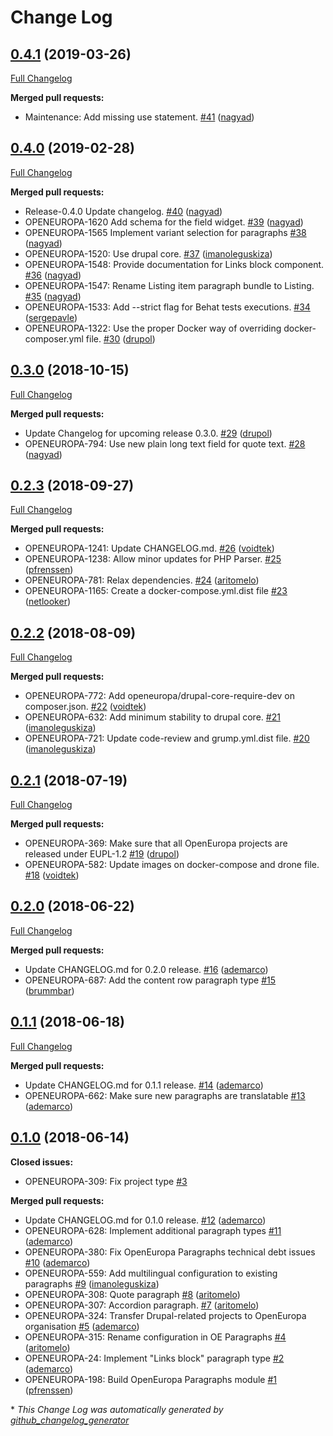 # Change Log

## [0.4.1](https://github.com/openeuropa/oe_paragraphs/tree/0.4.1) (2019-03-26)
[Full Changelog](https://github.com/openeuropa/oe_paragraphs/compare/0.4.0...0.4.1)

**Merged pull requests:**

- Maintenance: Add missing use statement. [\#41](https://github.com/openeuropa/oe_paragraphs/pull/41) ([nagyad](https://github.com/nagyad))

## [0.4.0](https://github.com/openeuropa/oe_paragraphs/tree/0.4.0) (2019-02-28)
[Full Changelog](https://github.com/openeuropa/oe_paragraphs/compare/0.3.0...0.4.0)

**Merged pull requests:**

- Release-0.4.0 Update changelog. [\#40](https://github.com/openeuropa/oe_paragraphs/pull/40) ([nagyad](https://github.com/nagyad))
- OPENEUROPA-1620 Add schema for the field widget. [\#39](https://github.com/openeuropa/oe_paragraphs/pull/39) ([nagyad](https://github.com/nagyad))
- OPENEUROPA-1565 Implement variant selection for paragraphs [\#38](https://github.com/openeuropa/oe_paragraphs/pull/38) ([nagyad](https://github.com/nagyad))
- OPENEUROPA-1520: Use drupal core. [\#37](https://github.com/openeuropa/oe_paragraphs/pull/37) ([imanoleguskiza](https://github.com/imanoleguskiza))
- OPENEUROPA-1548: Provide documentation for Links block component. [\#36](https://github.com/openeuropa/oe_paragraphs/pull/36) ([nagyad](https://github.com/nagyad))
- OPENEUROPA-1547: Rename Listing item paragraph bundle to Listing. [\#35](https://github.com/openeuropa/oe_paragraphs/pull/35) ([nagyad](https://github.com/nagyad))
- OPENEUROPA-1533: Add --strict flag for Behat tests executions. [\#34](https://github.com/openeuropa/oe_paragraphs/pull/34) ([sergepavle](https://github.com/sergepavle))
- OPENEUROPA-1322: Use the proper Docker way of overriding docker-composer.yml file. [\#30](https://github.com/openeuropa/oe_paragraphs/pull/30) ([drupol](https://github.com/drupol))

## [0.3.0](https://github.com/openeuropa/oe_paragraphs/tree/0.3.0) (2018-10-15)
[Full Changelog](https://github.com/openeuropa/oe_paragraphs/compare/0.2.3...0.3.0)

**Merged pull requests:**

- Update Changelog for upcoming release 0.3.0. [\#29](https://github.com/openeuropa/oe_paragraphs/pull/29) ([drupol](https://github.com/drupol))
- OPENEUROPA-794: Use new plain long text field for quote text. [\#28](https://github.com/openeuropa/oe_paragraphs/pull/28) ([nagyad](https://github.com/nagyad))

## [0.2.3](https://github.com/openeuropa/oe_paragraphs/tree/0.2.3) (2018-09-27)
[Full Changelog](https://github.com/openeuropa/oe_paragraphs/compare/0.2.2...0.2.3)

**Merged pull requests:**

- OPENEUROPA-1241: Update CHANGELOG.md. [\#26](https://github.com/openeuropa/oe_paragraphs/pull/26) ([voidtek](https://github.com/voidtek))
- OPENEUROPA-1238: Allow minor updates for PHP Parser. [\#25](https://github.com/openeuropa/oe_paragraphs/pull/25) ([pfrenssen](https://github.com/pfrenssen))
- OPENEUROPA-781: Relax dependencies. [\#24](https://github.com/openeuropa/oe_paragraphs/pull/24) ([aritomelo](https://github.com/aritomelo))
- OPENEUROPA-1165: Create a docker-compose.yml.dist file [\#23](https://github.com/openeuropa/oe_paragraphs/pull/23) ([netlooker](https://github.com/netlooker))

## [0.2.2](https://github.com/openeuropa/oe_paragraphs/tree/0.2.2) (2018-08-09)
[Full Changelog](https://github.com/openeuropa/oe_paragraphs/compare/0.2.1...0.2.2)

**Merged pull requests:**

- OPENEUROPA-772: Add openeuropa/drupal-core-require-dev on composer.json. [\#22](https://github.com/openeuropa/oe_paragraphs/pull/22) ([voidtek](https://github.com/voidtek))
- OPENEUROPA-632: Add minimum stability to drupal core. [\#21](https://github.com/openeuropa/oe_paragraphs/pull/21) ([imanoleguskiza](https://github.com/imanoleguskiza))
- OPENEUROPA-721: Update code-review and grump.yml.dist file. [\#20](https://github.com/openeuropa/oe_paragraphs/pull/20) ([imanoleguskiza](https://github.com/imanoleguskiza))

## [0.2.1](https://github.com/openeuropa/oe_paragraphs/tree/0.2.1) (2018-07-19)
[Full Changelog](https://github.com/openeuropa/oe_paragraphs/compare/0.2.0...0.2.1)

**Merged pull requests:**

- OPENEUROPA-369: Make sure that all OpenEuropa projects are released under EUPL-1.2 [\#19](https://github.com/openeuropa/oe_paragraphs/pull/19) ([drupol](https://github.com/drupol))
- OPENEUROPA-582: Update images on docker-compose and drone file. [\#18](https://github.com/openeuropa/oe_paragraphs/pull/18) ([voidtek](https://github.com/voidtek))

## [0.2.0](https://github.com/openeuropa/oe_paragraphs/tree/0.2.0) (2018-06-22)
[Full Changelog](https://github.com/openeuropa/oe_paragraphs/compare/0.1.1...0.2.0)

**Merged pull requests:**

- Update CHANGELOG.md for 0.2.0 release. [\#16](https://github.com/openeuropa/oe_paragraphs/pull/16) ([ademarco](https://github.com/ademarco))
- OPENEUROPA-687: Add the content row paragraph type [\#15](https://github.com/openeuropa/oe_paragraphs/pull/15) ([brummbar](https://github.com/brummbar))

## [0.1.1](https://github.com/openeuropa/oe_paragraphs/tree/0.1.1) (2018-06-18)
[Full Changelog](https://github.com/openeuropa/oe_paragraphs/compare/0.1.0...0.1.1)

**Merged pull requests:**

- Update CHANGELOG.md for 0.1.1 release. [\#14](https://github.com/openeuropa/oe_paragraphs/pull/14) ([ademarco](https://github.com/ademarco))
- OPENEUROPA-662: Make sure new paragraphs are translatable [\#13](https://github.com/openeuropa/oe_paragraphs/pull/13) ([ademarco](https://github.com/ademarco))

## [0.1.0](https://github.com/openeuropa/oe_paragraphs/tree/0.1.0) (2018-06-14)
**Closed issues:**

- OPENEUROPA-309: Fix project type [\#3](https://github.com/openeuropa/oe_paragraphs/issues/3)

**Merged pull requests:**

- Update CHANGELOG.md for 0.1.0 release. [\#12](https://github.com/openeuropa/oe_paragraphs/pull/12) ([ademarco](https://github.com/ademarco))
- OPENEUROPA-628: Implement additional paragraph types [\#11](https://github.com/openeuropa/oe_paragraphs/pull/11) ([ademarco](https://github.com/ademarco))
- OPENEUROPA-380: Fix OpenEuropa Paragraphs technical debt issues [\#10](https://github.com/openeuropa/oe_paragraphs/pull/10) ([ademarco](https://github.com/ademarco))
- OPENEUROPA-559: Add multilingual configuration to existing paragraphs [\#9](https://github.com/openeuropa/oe_paragraphs/pull/9) ([imanoleguskiza](https://github.com/imanoleguskiza))
- OPENEUROPA-308: Quote paragraph [\#8](https://github.com/openeuropa/oe_paragraphs/pull/8) ([aritomelo](https://github.com/aritomelo))
- OPENEUROPA-307: Accordion paragraph. [\#7](https://github.com/openeuropa/oe_paragraphs/pull/7) ([aritomelo](https://github.com/aritomelo))
- OPENEUROPA-324: Transfer Drupal-related projects to OpenEuropa organisation [\#5](https://github.com/openeuropa/oe_paragraphs/pull/5) ([ademarco](https://github.com/ademarco))
- OPENEUROPA-315: Rename configuration in OE Paragraphs [\#4](https://github.com/openeuropa/oe_paragraphs/pull/4) ([aritomelo](https://github.com/aritomelo))
- OPENEUROPA-24: Implement "Links block" paragraph type [\#2](https://github.com/openeuropa/oe_paragraphs/pull/2) ([ademarco](https://github.com/ademarco))
- OPENEUROPA-198: Build OpenEuropa Paragraphs module [\#1](https://github.com/openeuropa/oe_paragraphs/pull/1) ([pfrenssen](https://github.com/pfrenssen))



\* *This Change Log was automatically generated by [github_changelog_generator](https://github.com/skywinder/Github-Changelog-Generator)*